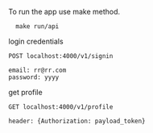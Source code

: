 

To run the app use make method.


```
  make run/api
```

login credentials 

```
POST localhost:4000/v1/signin

email: rr@rr.com
password: yyyy
```


get profile

```
GET localhost:4000/v1/profile

header: {Authorization: payload_token}

```
